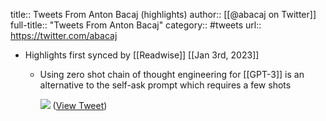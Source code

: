 title:: Tweets From Anton Bacaj (highlights)
author:: [[@abacaj on Twitter]]
full-title:: "Tweets From Anton Bacaj"
category:: #tweets
url:: https://twitter.com/abacaj

- Highlights first synced by [[Readwise]] [[Jan 3rd, 2023]]
	- Using zero shot chain of thought engineering for [[GPT-3]] is an alternative to the self-ask prompt which requires a few shots 
	  
	  ![](https://pbs.twimg.com/media/Flcrw1EXkAISxr_.jpg) ([View Tweet](https://twitter.com/abacaj/status/1609803837732425728))